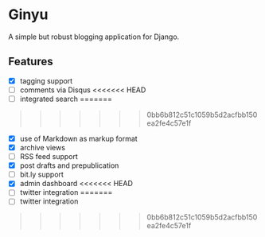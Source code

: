 Ginyu
=====

A simple but robust blogging application for Django.

Features
----

- [x] tagging support
- [ ] comments via Disqus
<<<<<<< HEAD
- [ ] integrated search
=======
>>>>>>> 0bb6b812c51c1059b5d2acfbb150ea2fe4c57e1f
- [x] use of Markdown as markup format
- [x] archive views
- [ ] RSS feed support
- [x] post drafts and prepublication
- [ ] bit.ly support
- [x] admin dashboard
<<<<<<< HEAD
- [ ] twitter integration
=======
- [ ] twitter integration
>>>>>>> 0bb6b812c51c1059b5d2acfbb150ea2fe4c57e1f
